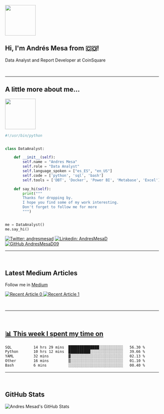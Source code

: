 <img src="https://media.giphy.com/media/XO8RMtRaK73isIt0i2/giphy.gif" width="100">
<h2> Hi, I'm Andrés Mesa from 🇨🇴!  </h2>

<p>Data Analyst and Report Developer at CoinSquare</p>
<br />

---

##  A little more about me...
<img src="https://media.giphy.com/media/fOoAQibaklcg4RZfRB/giphy.gif" width="100">

```python
#!/usr/bin/python


class DataAnalyst:

    def __init__(self):
        self.name = "Andres Mesa"
        self.role = "Data Analyst"
        self.language_spoken = ["es_ES", "en_US"]
        self.code = ['python', 'sql', 'bash']
        self.tools = ['DBT', 'Docker', 'Power BI', 'Metabase', 'Excel']

    def say_hi(self):
        print("""
        Thanks for dropping by.
        I hope you find some of my work interesting.
        Don't forget to follow me for more
        """)


me = DataAnalyst()
me.say_hi()

```

[![Twitter: andresmesad](https://img.shields.io/twitter/follow/AndresMesaD?style=social)][twitter]
[![Linkedin: AndresMesaD](https://img.shields.io/badge/-andresmeasd-blue?style=flat-square&logo=Linkedin&logoColor=white&link=https://www.linkedin.com/in/andresmesad/)][linkedin]
[![GitHub AndresMesaD09](https://img.shields.io/github/followers/andresmesad09?label=follow&style=social)][github]

---
<br />

## Latest Medium Articles

Follow me in [Medium][medium]

<a target="_blank" href="https://github-readme-medium-recent-article.vercel.app/medium/@andresf.mesad/0"><img src="https://github-readme-medium-recent-article.vercel.app/medium/@andresf.mesad/0" alt="Recent Article 0"> 
<a target="_blank" href="https://github-readme-medium-recent-article.vercel.app/medium/@andresf.mesad/1"><img src="https://github-readme-medium-recent-article.vercel.app/medium/@andresf.mesad/1" alt="Recent Article 1"> 

<br />

---
<br />

## 📊 This week I spent my time on

<!--START_SECTION:waka-->

```txt
SQL          14 hrs 29 mins  ██████████████░░░░░░░░░░░   56.30 %
Python       10 hrs 12 mins  ██████████░░░░░░░░░░░░░░░   39.66 %
YAML         32 mins         ▓░░░░░░░░░░░░░░░░░░░░░░░░   02.13 %
Other        16 mins         ▒░░░░░░░░░░░░░░░░░░░░░░░░   01.10 %
Bash         6 mins          ░░░░░░░░░░░░░░░░░░░░░░░░░   00.40 %
```

<!--END_SECTION:waka-->

---
<br />

## GitHub Stats

  <img align="left" alt="Andres Mesad's GitHub Stats" src="https://github-readme-stats.vercel.app/api?username=andresmesad09&show_icons=true&hide_border=false&title_color=ff652f&icon_color=FFE400&bg_color=09131B&text_color=ffffff&border_color=0c1a25" />

<br />


[twitter]: https://twitter.com/andresmesad
[instagram]: https://instagram.com/andresmesad
[linkedin]: https://www.linkedin.com/in/andresmesad/
[github]: https://github.com/andresmesad09
[medium]: https://medium.com/@andresf.mesad
